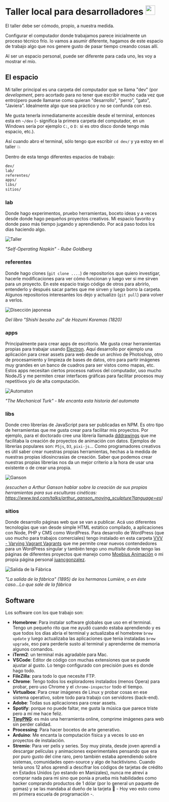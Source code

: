 # Taller local para desarrolladores <img  src="https://emojis.slackmojis.com/emojis/images/1643514599/6027/meow_wow.png?1643514599" width="30"/>

El taller debe ser cómodo, propio, a nuestra medida.

Configurar el computador donde trabajamos parece inicialmente un proceso técnico frío. lo vamos a asumir diferente, hagamos de este espacio de trabajo algo que nos genere gusto de pasar tiempo creando cosas allí.

Al ser un espacio personal, puede ser diferente para cada uno, les voy a mostrar el mío.

## El espacio

Mi taller principal es una carpeta del computador que se llama "dev" (por _development_, pero acortado para no tener que escribir mucho cada vez que entro)pero puede llamarse como quieran "desarrollo", "perro", "gato", "Javiera". Idealmente algo que sea práctico y no se confunda con eso. 

Me gusta tenerla inmediatamente accesible desde el terminal, entonces esta en `~/dev` (`~` significa la primera carpeta del computador, en un Windows sería por ejemplo `C:`, o `D:` si es otro disco donde tengo más espacio, etc.).

Así cuando abro el terminal, sólo tengo que escribir `cd dev/` y ya estoy en el taller :boom:

Dentro de esta tengo diferentes espacios de trabajo:

```bash
dev/
lab/
referentes/
apps/
libs/
sitios/
```

### lab

Donde hago experimentos, pruebo herramientas, boceto ideas y a veces desde donde hago pequeños proyectos creativos. Mi espacio favorito y donde paso más tiempo jugando y aprendiendo. Por acá paso todos los días haciendo algo.

![Taller](https://cbsnews2.cbsistatic.com/hub/i/r/2014/01/24/be234dce-2373-4d42-8fa3-bb65880d6340/resize/620x465/3b596fbea169b03d4dc0721e96a09987/Art%20of%20Rube%20Goldberg_190g.jpg)

_"Self-Operating Napkin" - Rube Goldberg_

### referentes

Donde hago clones (`git clone ....`) de repositorios que quiero investigar, hacerle modificaciones para ver cómo funcionan y luego ver si me sirven para un proyecto. En este espacio traigo código de otros para abrirlo, entenderlo y después sacar partes que me sirven y luego borro la carpeta. Algunos repositorios interesantes los dejo y actualizo (`git pull`) para volver a verlos.

![Disección japonesa](https://1843magazine.static-economist.com/sites/default/files/MSTR65_Diva_00004.jpg)

_Del libro "Shishi bessho zui" de Hozumi Koremas (1820)_

### apps

Principalmente para crear apps de escritorio. Me gusta crear herramientas propias para trabajar usando [Electron](https://www.electronjs.org/). Aquí desarrollo por ejemplo una aplicación para crear assets para web desde un archivo de Photoshop, otro de procesamiento y limpieza de bases de datos, otro para partir imágenes muy grandes en un banco de cuadros para ser vistos como mapas, etc. Estos apps necesitan ciertos procesos nativos del computador, uso mucho NodeJS y me permiten crear interfaces gráficas para facilitar procesos muy repetitivos y/o de alta computación.

![Automaton](https://upload.wikimedia.org/wikipedia/commons/thumb/6/6e/Racknitz_-_The_Turk_3.jpg/1200px-Racknitz_-_The_Turk_3.jpg)

_"The Mechanical Turk" - Me encanta esta historia del automata_

### libs

Donde creo librerías de JavaScript para ser publicadas en NPM. Es otro tipo de herramientas que me gusta crear para facilitar mis proyectos. Por ejemplo, para el doctorado cree una librería llamada [dddrawings](https://www.npmjs.com/package/dddrawings) que me facilitaba la creación de proyectos de animación con datos. Ejemplos de librerías populares son: `P5js`, `D3`, `pixi-js`... Como programadores creativos es útil saber crear nuestras propias herramientas, hechas a la medida de nuestras propias idiosincrasias de creación. Saber que podemos crear nuestras propias librerías nos da un mejor criterio a la hora de usar una existente o de crear una propia.

![Ganson](https://i.ytimg.com/vi/f0UNz-ayzrE/hqdefault.jpg)

_(escuchen a Arthur Ganson hablar sobre la creación de sus propias herramientas para sus esculturas cinéticas: https://www.ted.com/talks/arthur_ganson_moving_sculpture?language=es)_

### sitios

Donde desarrollo páginas web que se van a publicar. Acá uso diferentes tecnologías que van desde simple HTML estático compilado, a aplicaciones con Node, PHP y CMS como WordPress. Para desarrollo de WordPress (que uso mucho para trabajos comerciales) tengo instalado en esta carpeta [VVV - Varying Vagrant Vagrants](https://github.com/Varying-Vagrant-Vagrants/VVV) que me permite crear nuevos contendedores para un WordPress singular y también tengo uno _multisite_ donde tengo las páginas de diferentes proyectos que manejo como [Moebius Animación](http://moebiusanimacion.com) o mi propia página personal [juancgonzalez](http://juancgonzalez.com).

![Salida de la Fábrica](https://upload.wikimedia.org/wikipedia/commons/thumb/d/d4/Sortieusinelumiere.jpg/1200px-Sortieusinelumiere.jpg)

_"La salida de la fábrica" (1895) de los hermanos Lumière, o en éste caso...Lo que sale de la fábrica_

## Software

Los software con los que trabajo son:

- **Homebrew**: Para instalar software globales que uso en el terminal. Tengo un pequeño rito que me ayudó cuando estaba aprendiendo y es que todos los días abria el terminal y actualizaba el homebrew `brew update` y luego actualizaba las aplicaciones que tenia instaladas `brew upgrade`, eso para perderle susto al terminal y aprenderme de memoria algunos comandos.
- **iTerm2**: un terminal más agradable para Mac.
- **VSCode**: Editor de código con muchas extensiones que se puede ajustar al gusto. Lo tengo configurado con precisión pues es donde hago todo.
- **FileZilla**: para todo lo que necesite FTP.
- **Chrome**: Tengo todos los exploradores instalados (menos Opera) para probar, pero uso Chrome y el `chrome-inspector` todo el tiempo.
- **Virtualbox**: Para crear imágenes de Linux y probar cosas en ese sistema operativo, sobre todo para trabajo con servidores (back-end).
- **Adobe**: Todas sus aplicaciones para crear assets.
- **Spotify**: porque no puede faltar, me gusta la música que parece triste pero a mí me hace feliz.
- [**TinyPNG**](https://tinypng.com/): es más una herramienta online, comprime imágenes para web sin perder calidad.
- **Processing**: Para hacer bocetos de arte generativo.
- **Arduino**: Me encanta la computación física y a veces lo uso en proyectos de instalación.
- **Stremio**: Para ver pelis y series. Soy muy pirata, desde joven aprendí a descargar películas y animaciones experimentales pensando que era por puro gusto del cine raro, pero también estaba aprendiendo sobre sistemas, comunidades open-source y algo de hacktivismo. Cuando tenía unos 12 años aprendí a descifrar los códigos de tarjetas de crédito en Estados Unidos (yo estando en Manizales), nunca me atreví a comprar nada para mi sino que ponía a prueba mis habilidades como hacker comprando productos de 1 dólar (por lo general un paquete de gomas) y se las mandaba al dueño de la tarjeta :ghost: - Hoy veo esto como mi primera escuela de programación -.
